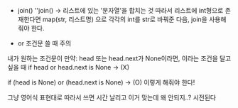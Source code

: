 
* join()
''join()  -> 리스트에 있는 '문자열'을 합치는 것
따라서 리스트에 int형으로 존재한다면 map(str, 리스트명) 으로 각각의 int를 str로 바꿔준 다음, join을 사용해줘야 한다.


* or 조건문 쓸 때 주의

내가 원하는 조건문이 만약: head 또는 head.next가 None이라면, 이라는 조건을 달고 싶을 때
if head or head.next is None  -> (X)

if (head is None) or (head.next is None) -> (O) 이렇게 해줘야 한다!

그냥 영어식 표현대로 따라서 쓰면 시간 날리고 이거 맞는데 왜 안되지..? 시전된다
